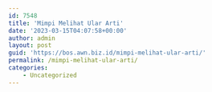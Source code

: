 ```yaml
---
id: 7548
title: 'Mimpi Melihat Ular Arti'
date: '2023-03-15T04:07:58+00:00'
author: admin
layout: post
guid: 'https://bos.awn.biz.id/mimpi-melihat-ular-arti/'
permalink: /mimpi-melihat-ular-arti/
categories:
    - Uncategorized
---
```


